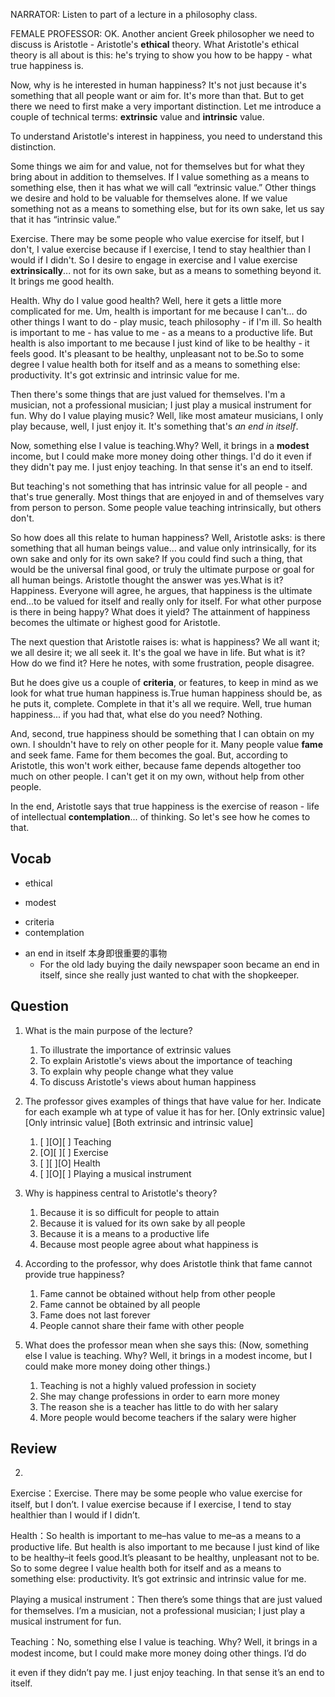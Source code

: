 NARRATOR: Listen to part of a lecture in a philosophy class.

FEMALE PROFESSOR: OK. Another ancient Greek philosopher we need to discuss is Aristotle - Aristotle's **ethical** theory. What Aristotle's ethical theory is all about is this: he's trying to show you how to be happy - what true happiness is.

Now, why is he interested in human happiness? It's not just because it's something that all people want or aim for. It's more than that. But to get there we need to first make a very important distinction. Let me introduce a couple of technical terms: **extrinsic** value and **intrinsic** value.

To understand Aristotle's interest in happiness, you need to understand this distinction.

Some things we aim for and value, not for themselves but for what they bring about in addition to themselves. If I value something as a means to something else, then it has what we will call “extrinsic value.” Other things we desire and hold to be valuable for themselves alone. If we value something not as a means to something else, but for its own sake, let us say that it has “intrinsic value.”

Exercise. There may be some people who value exercise for itself, but I don't, I value exercise because if I exercise, I tend to stay healthier than I would if I didn't. So I desire to engage in exercise and I value exercise **extrinsically**... not for its own sake, but as a means to something beyond it. It brings me good health.

Health. Why do I value good health? Well, here it gets a little more complicated for me. Um, health is important for me because I can't... do other things I want to do - play music, teach philosophy - if I'm ill. So health is important to me - has value to me - as a means to a productive life. But health is also important to me because I just kind of like to be healthy - it feels good. It's pleasant to be healthy, unpleasant not to be.So to some degree I value health both for itself and as a means to something else: productivity. It's got extrinsic and intrinsic value for me.

Then there's some things that are just valued for themselves. I'm a musician, not a professional musician; I just play a musical instrument for fun. Why do I value playing music? Well, like most amateur musicians, I only play because, well, I just enjoy it. It's something that's *an end in itself*.

Now, something else I value is teaching.Why? Well, it brings in a **modest** income, but I could make more money doing other things. I'd do it even if they didn't pay me. I just enjoy teaching. In that sense it's an end to itself.

But teaching's not something that has intrinsic value for all people - and that's true generally. Most things that are enjoyed in and of themselves vary from person to person. Some people value teaching intrinsically, but others don't.

So how does all this relate to human happiness? Well, Aristotle asks: is there something that all human beings value... and value only intrinsically, for its own sake and only for its own sake? If you could find such a thing, that would be the universal final good, or truly the ultimate purpose or goal for all human beings. Aristotle thought the answer was yes.What is it? Happiness. Everyone will agree, he argues, that happiness is the ultimate end...to be valued for itself and really only for itself. For what other purpose is there in being happy?  What does it yield? The attainment of happiness becomes the ultimate or highest good for Aristotle.

The next question that Aristotle raises is: what is happiness? We all want it; we all desire it; we all seek it. It's the goal we have in life. But what is it? How do we find it? Here he notes, with some frustration, people disagree.

But he does give us a couple of **criteria**, or features, to keep in mind as we look for what true human happiness is.True human happiness should be, as he puts it, complete. Complete in that it's all we require. Well, true human happiness... if you had that, what else do you need? Nothing.

And, second, true happiness should be something that I can obtain on my own. I shouldn't have to rely on other people for it. Many people value **fame** and seek fame. Fame for them becomes the goal. But, according to Aristotle, this won't work either, because fame depends altogether too much on other people. I can't get it on my own, without help from other people.

In the end, Aristotle says that true happiness is the exercise of reason - life of intellectual **contemplation**... of thinking. So let's see how he comes to that.

## Vocab
+ ethical
* modest
+ criteria
+ contemplation
- an end in itself 本身即很重要的事物
	- For the old lady buying the daily newspaper soon became an end in itself, since she really just wanted to chat with the shopkeeper.

## Question
1. What is the main purpose of the lecture? 
	1. To illustrate the importance of extrinsic values
	1. To explain Aristotle's views about the importance of teaching
	1. To explain why people change what they value
	1. To discuss Aristotle's views about human happiness

2. The professor gives examples of things that have value for her. Indicate for each example wh at type of value it has for her. [Only extrinsic value] [Only intrinsic value] [Both extrinsic and intrinsic value]
	1. [ ][O][ ] Teaching
	1. [O][ ][ ] Exercise
	1. [ ][ ][O] Health
	1. [ ][O][ ] Playing a musical instrument

3. Why is happiness central to Aristotle's theory? 
	1. Because it is so difficult for people to attain
	1. Because it is valued for its own sake by all people
	1. Because it is a means to a productive life
	1. Because most people agree about what happiness is

4. According to the professor, why does Aristotle think that fame cannot provide true happiness? 
	1. Fame cannot be obtained without help from other people
	1. Fame cannot be obtained by all people
	1. Fame does not last forever
	1. People cannot share their fame with other people

5. What does the professor mean when she says this: (Now, something else I value is teaching. Why? Well, it brings in a modest income, but I could make more money doing other things.)
	1. Teaching is not a highly valued profession in society
	1. She may change professions in order to earn more money
	1. The reason she is a teacher has little to do with her salary
	1. More people would become teachers if the salary were higher

## Review

2. 
Exercise：Exercise. There may be some people who value exercise for itself, but I don’t. I value exercise because if I exercise, I tend to stay healthier than I would if I didn’t.

Health：So health is important to me–has value to me–as a means to a productive life. But health is also important to me because I just kind of like to be healthy–it feels good.It’s pleasant to be healthy, unpleasant not to be. So to some degree I value health both for itself and as a means to something else: productivity. It’s got extrinsic and intrinsic value for me.

Playing a musical instrument：Then there’s some things that are just valued for themselves. I’m a musician, not a professional musician; I just play a musical instrument for fun.

Teaching：No, something else I value is teaching. Why? Well, it brings in a modest income, but I could make more money doing other things. I’d do

it even if they didn’t pay me. I just enjoy teaching. In that sense it’s an end to itself.
